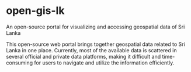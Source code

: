 # open-gis-lk
An open-source portal for visualizing and accessing geospatial data of Sri Lanka

This open-source web portal brings together geospatial data related to Sri Lanka in one place. Currently, most of the available data is scattered in several official and private data platforms, making it difficult and time-consuming for users to navigate and utilize the information efficiently.  


